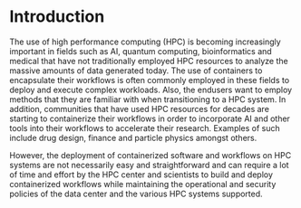 # Introduction

The use of high performance computing (HPC) is becoming increasingly important in fields such as AI, quantum computing, bioinformatics and medical that have not traditionally employed HPC resources to analyze the massive amounts of data generated today. The use of containers to encapsulate their workflows is often commonly employed in these fields to deploy and execute complex workloads. Also, the endusers want to employ methods that they are familiar with when transitioning to a HPC system. In addition, communities that have used HPC resources for decades are starting to containerize their workflows in order to incorporate AI and other tools into their workflows to accelerate their research. Examples of such include drug design, finance and particle physics amongst others.

However, the deployment of containerized software and workflows on HPC systems are not necessarily easy and straightforward and can require a lot of time and effort by the HPC center and scientists to build and deploy containerized workflows while maintaining the operational and security policies of the data center and the various HPC systems supported.
